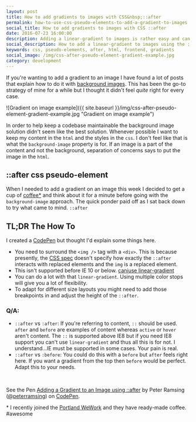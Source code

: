 ```yaml
---
layout: post
title: How to add gradients to images with CSS&nbsp;::after
permalink: how-to-use-css-pseudo-elements-to-add-a-gradient-to-images
social_title: How to add gradients to images with CSS ::after
date: 2016-07-23 16:00:00
description: Adding a linear-gradient to images is rather easy and can be adapted to create a variety of design enhancements.
social_description: How to add a linear-gradient to images using the ::after pseudo-element for subtle but awesome design enhancements.
keywords: css, pseudo-elements, after, html, frontend, gradients
social_image: /img/css-after-pseudo-element-gradient-example.jpg
category: development
---
```


If you're wanting to add a gradient to an image I have found a lot of posts that explain how to do it with [background images](https://css-tricks.com/tinted-images-multiple-backgrounds/). This has been the go-to strategy of mine for a while but I thought it didn't feel *quite* right for every case.

![Gradient on image example]({{ site.baseurl }}/img/css-after-pseudo-element-gradient-example.jpg "Gradient on image example")

In order to help keep a codebase maintainable the background image solution didn't seem like the best solution. Whenever possible I want to keep my content in the `html` and the styles in the `css`. I don't feel like that is what the `background-image` property is for. If an image is a part of the content and not the background, separation of concerns says to put the image in the `html`.

## ::after css pseudo-element

When I needed to add a gradient on an image this week I decided to get a cup of [coffee*](#coffee-break) and think about it for a minute before going with the `background-image` approach. The quick ponder paid off as I sat back down to try what came to mind. `::after`

## TL;DR The How To

I created a [CodePen](http://codepen.io/peterramsing/pen/jAxVBB/) but thought I'd explain some things here.

* You need to surround the `<img />` tag with a `<div>`. This is because presently, the [CSS spec](https://www.w3.org/TR/CSS21/generate.html#before-after-content) doesn't specify how exactly the `::after` interacts with replaced elements and the `img` is a replaced element.
* This isn't supported before IE 10 or below. [caniuse linear-gradient](http://caniuse.com/#search=linear-gradient)
* You can do a lot with that `linear-gradient`. Using multiple color stops will give you a lot of flexibility.
* To adapt for different size layouts you might need to add those breakpoints in and adjust the height of the `::after`.

### Q/A:

* `::after` vs `:after`: If you're referring to content, `::` should be used. `after` and `before` are examples of content whereas `active` or `hover` aren't content. The `::` is supported above IE8 but if you need IE8 support you can't use `linear-gradient` and thus all this is for not. I understand...IE must be supported in some cases. Your pain is real.
* `::after` vs `:before`: You could do this with a `before` but `after` feels right here. If you want a gradient from the top then `before` would be perfect. Adapt this to your needs.

<br/>

<p data-height="572" data-theme-id="0" data-slug-hash="jAxVBB" data-default-tab="css,result" data-user="peterramsing" data-embed-version="2" class="codepen">See the Pen <a href="http://codepen.io/peterramsing/pen/jAxVBB/">Adding a Gradient to an Image using ::after</a> by Peter Ramsing (<a href="http://codepen.io/peterramsing">@peterramsing</a>) on <a href="http://codepen.io">CodePen</a>.</p>
<script async src="//assets.codepen.io/assets/embed/ei.js"></script>


<div class="footnotes">
  <p class="footnote" id="coffee-break">* I recently joined the <a href="https://www.wework.com/locations/portland/custom-house" rel="nofollow">Portland WeWork</a> and they have ready-made coffee. #awesome</p>
</div>
